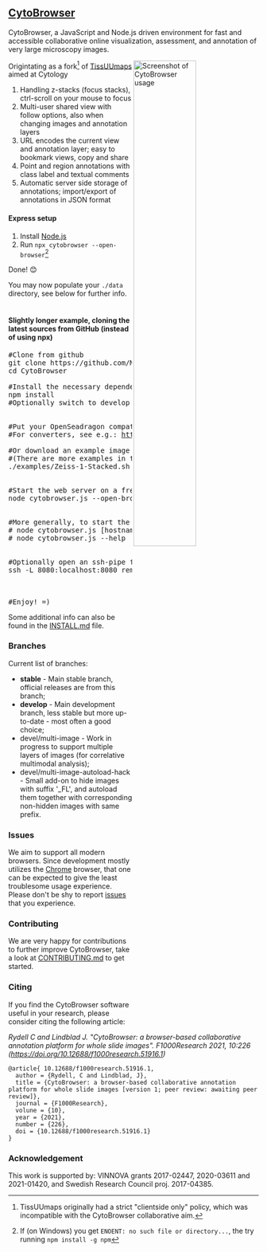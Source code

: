 ## [CytoBrowser](https://mida-group.github.io/CytoBrowser/)
CytoBrowser, a JavaScript and Node.js driven environment for fast and accessible collaborative online visualization, assessment, and annotation of very large microscopy images.

<img alt="Screenshot of CytoBrowser usage" title="Example view of CytoBrowser usages" align="right" width="50%" src="../../blob/gh-pages/media/CytoBrowser_example_view.jpg">

Origintating as a fork[^1] of [TissUUmaps](https://github.com/wahlby-lab/TissUUmaps) aimed at Cytology
[^1]: TissUUmaps originally had a strict "clientside only" policy, which was incompatible with the CytoBrowser collaborative aim.
1. Handling z-stacks (focus stacks), ctrl-scroll on your mouse to focus
2. Multi-user shared view with follow options, also when changing images and annotation layers
3. URL encodes the current view and annotation layer; easy to bookmark views, copy and share
4. Point and region annotations with class label and textual comments
5. Automatic server side storage of annotations; import/export of annotations in JSON format

#### Express setup
1. Install [Node.js](https://nodejs.org/en/download) 
2. Run `npx cytobrowser --open-browser`[^2]
[^2]: If (on Windows) you get `ENOENT: no such file or directory...`, the try running `npm install -g npm`

Done! 😊

You may now populate your `./data` directory, see below for further info.  
&nbsp;


#### Slightly longer example, cloning the latest sources from GitHub (instead of using npx)
<pre>
#Clone from github
git clone https://github.com/MIDA-group/CytoBrowser.git
cd CytoBrowser

#Install the necessary dependencies
npm install
#Optionally switch to develop version `git switch develop`


#Put your OpenSeadragon compatible images in the 'data/' directory
#For converters, see e.g.: <a href="http://openseadragon.github.io/examples/creating-zooming-images/">http://openseadragon.github.io/examples/creating-zooming-images/</a>

#Or download an example image and convert it to Deep Zoom Image (dzi) format
#(There are more examples in the '<a href="https://github.com/MIDA-group/CytoBrowser/tree/master/examples">examples/</a>' directory)
./examples/Zeiss-1-Stacked.sh  #This requires bftools and libvips


#Start the web server on a free port on localhost, and open a browser
node cytobrowser.js --open-browser


#More generally, to start the web server on a specified port
# node cytobrowser.js [hostname] [port]
# node cytobrowser.js --help

  
#Optionally open an ssh-pipe from your local machine to the web server
ssh -L 8080:localhost:8080 remote.host  



#Enjoy! =)
</pre>

Some additional info can also be found in the <a href="https://github.com/MIDA-group/CytoBrowser/tree/master/INSTALL.md">INSTALL.md</a> file.

### Branches
Current list of branches:
* **stable** - Main stable branch, official releases are from this branch;
* **develop** - Main development branch, less stable but more up-to-date - most often a good choice;
* devel/multi-image - Work in progress to support multiple layers of images (for correlative multimodal analysis);
* devel/multi-image-autoload-hack - Small add-on to hide images with suffix '_FL', and autoload them together with corresponding non-hidden images with same prefix.

### Issues
We aim to support all modern browsers. Since development mostly utilizes the [Chrome](https://www.google.com/chrome/) browser, that one can be expected to give the least troublesome usage experience. Please don't be shy to report [issues](https://github.com/MIDA-group/CytoBrowser/issues) that you experience.

### Contributing
We are very happy for contributions to further improve CytoBrowser, take a look at [CONTRIBUTING.md](CONTRIBUTING.md) to get started.

### Citing
If you find the CytoBrowser software useful in your research, please consider citing the following article:

*Rydell C and Lindblad J. "CytoBrowser: a browser-based collaborative annotation platform for whole slide images". 
F1000Research 2021, 10:226 (https://doi.org/10.12688/f1000research.51916.1)*
```
@article{ 10.12688/f1000research.51916.1,
  author = {Rydell, C and Lindblad, J},
  title = {CytoBrowser: a browser-based collaborative annotation platform for whole slide images [version 1; peer review: awaiting peer review]},
  journal = {F1000Research},
  volune = {10},
  year = {2021},
  number = {226},
  doi = {10.12688/f1000research.51916.1}
}
```

### Acknowledgement

This work is supported by: VINNOVA grants 2017-02447, 2020-03611 and 2021-01420, and Swedish Research Council proj. 2017-04385. 
